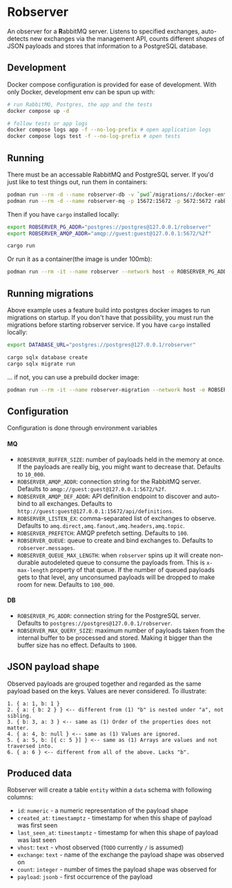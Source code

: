 # Robserver

An observer for a **R**abbitMQ server. Listens to specified exchanges, auto-detects new exchanges via the management API, counts different *shapes* of JSON payloads and stores that information to a PostgreSQL database.

## Development

Docker compose configuration is provided for ease of development. With only Docker, development env can be spun up with:

```bash
# run RabbitMQ, Postgres, the app and the tests
docker compose up -d

# follow tests or app logs
docker compose logs app -f --no-log-prefix # open application logs
docker compose logs test -f --no-log-prefix # open tests
```

## Running

There must be an accessable RabbitMQ and PostgreSQL server. If you'd just like to test things out, run them in containers:

```bash
podman run --rm -d --name robserver-db -v `pwd`/migrations/:/docker-entrypoint-initdb.d/:z -e POSTGRES_DB=robserver -e POSTGRES_HOST_AUTH_METHOD=trust -p 5432:5432 postgres
podman run --rm -d --name robserver-mq -p 15672:15672 -p 5672:5672 rabbitmq:3.10.7-management
```

Then if you have `cargo` installed locally:

```bash
export ROBSERVER_PG_ADDR="postgres://postgres@127.0.0.1/robserver"
export ROBSERVER_AMQP_ADDR="amqp://guest:guest@127.0.0.1:5672/%2f"

cargo run
```

Or run it as a container(the image is under 100mb):

```bash
podman run --rm -it --name robserver --network host -e ROBSERVER_PG_ADDR="postgres://postgres@127.0.0.1/robserver" -e ROBSERVER_AMQP_ADDR="amqp://guest:guest@127.0.0.1:5672/%2f" ghcr.io/rauno56/robserver:latest
```

## Running migrations

Above example uses a feature build into postgres docker images to run migrations on startup. If you don't have that possibility, you must run the migrations before starting robserver service. If you have `cargo` installed locally:

```bash
export DATABASE_URL="postgres://postgres@127.0.0.1/robserver"

cargo sqlx database create
cargo sqlx migrate run
```

... if not, you can use a prebuild docker image:

```bash
podman run --rm -it --name robserver-migration --network host -e ROBSERVER_PG_ADDR="postgres://postgres@127.0.0.1/robserver" ghcr.io/rauno56/robserver:latest-migration
```

## Configuration

Configuration is done through environment variables

#### MQ

- `ROBSERVER_BUFFER_SIZE`: number of payloads held in the memory at once. If the payloads are really big, you might want to decrease that. Defaults to `10_000`.
- `ROBSERVER_AMQP_ADDR`: connection string for the RabbitMQ server. Defaults to `amqp://guest:guest@127.0.0.1:5672/%2f`.
- `ROBSERVER_AMQP_DEF_ADDR`: API definition endpoint to discover and auto-bind to all exchanges. Defaults to `http://guest:guest@127.0.0.1:15672/api/definitions`.
- `ROBSERVER_LISTEN_EX`: comma-separated list of exchanges to observe. Defaults to `amq.direct,amq.fanout,amq.headers,amq.topic`.
- `ROBSERVER_PREFETCH`: AMQP prefetch setting. Defaults to `100`.
- `ROBSERVER_QUEUE`: queue to create and bind exchanges to. Defaults to `robserver.messages`.
- `ROBSERVER_QUEUE_MAX_LENGTH`: when `robserver` spins up it will create non-durable autodeleted queue to consume the payloads from. This is `x-max-length` property of that queue. If the number of queued payloads gets to that level, any unconsumed payloads will be dropped to make room for new. Defaults to `100_000`.

#### DB

- `ROBSERVER_PG_ADDR`: connection string for the PostgreSQL server. Defaults to `postgres://postgres@127.0.0.1/robserver`.
- `ROBSERVER_MAX_QUERY_SIZE`: maximum number of payloads taken from the internal buffer to be processed and stored. Making it bigger than the buffer size has no effect. Defaults to `1000`.

## JSON payload shape

Observed payloads are grouped together and regarded as the same payload based on the keys. Values are never considered. To illustrate:

```
1. { a: 1, b: 1 }
2. { a: { b: 2 } } <-- different from (1) "b" is nested under "a", not sibling.
3. { b: 3, a: 3 } <-- same as (1) Order of the properties does not matter.
4. { a: 4, b: null } <-- same as (1) Values are ignored.
5. { a: 5, b: [{ c: 5 }] } <-- same as (1) Arrays are values and not traversed into.
6. { a: 6 } <-- different from all of the above. Lacks "b".
```

## Produced data

Robserver will create a table `entity` within a `data` schema with following columns:

- `id`: `numeric` - a numeric representation of the payload shape
- `created_at`: `timestamptz` - timestamp for when this shape of payload was first seen
- `last_seen_at`: `timestamptz` - timestamp for when this shape of payload was last seen
- `vhost`: `text` - vhost observed (`TODO` currently `/` is assumed)
- `exchange`: `text` - name of the exchange the payload shape was observed on
- `count`: `integer` - number of times the payload shape was observed for
- `payload`: `jsonb` - first occurrence of the payload

